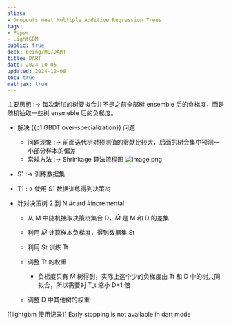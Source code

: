 ```yaml
---
alias:
- Dropouts meet Multiple Additive Regression Trees
tags:
- Paper
- LightGBM
public: true
deck: being/ML/DART
title: DART
date: 2024-10-05
updated: 2024-12-08
toc: true
mathjax: true
---
```


主要思想 :-> 每次新加的树要拟合并不是之前全部树 ensemble 后的负梯度，而是随机抽取一些树 ensmeble 后的负梯度。
  + 解决 {{c1 GBDT over-specialization}} 问题
    + 问题现象 :-> 前面迭代树对预测值的贡献比较大，后面的树会集中预测一小部分样本的偏差
    + 常规方法 :-> Shrinkage
算法流程图 
![image.png](/assets/image_1733636028835_0.png)

  + S1 :-> 训练数据集
  + T1 :-> 使用 S1 数据训练得到决策树
  + 针对决策树 2 到 N #card #incremental
    + 从 M 中随机抽取决策树集合 D，$\hat{M}$ 是 M 和 D 的差集

    + 利用 $\hat{M}$ 计算样本负梯度，得到数据集 St

    + 利用 St 训练 Tt

    + 调整 Tt 的权重

      + 负梯度只有 $\hat{M}$ 树得到，实际上这个少的负梯度由 Tt 和 D 中的树共同拟合，所以需要对 T_t 缩小 D+1 倍

    + 调整 D 中其他树的权重

[[lightgbm 使用记录]] Early stopping is not available in dart mode
